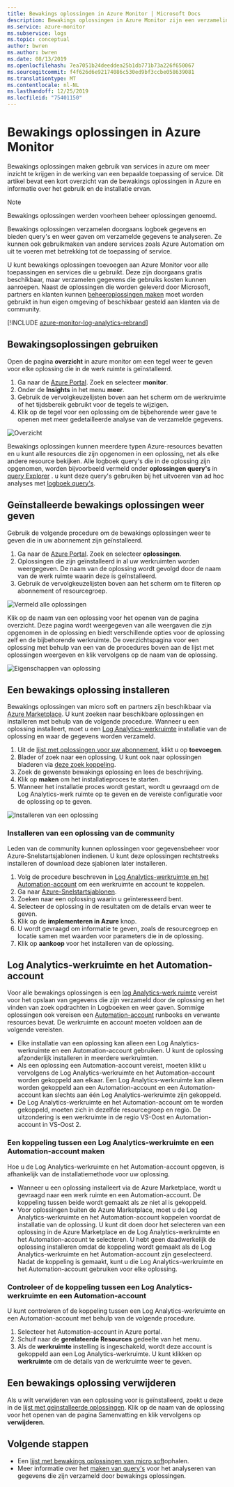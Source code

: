 ```yaml
---
title: Bewakings oplossingen in Azure Monitor | Microsoft Docs
description: Bewakings oplossingen in Azure Monitor zijn een verzameling regels voor logica, visualisatie en gegevens aanschaf die gegevens over een bepaald probleem gebied hebben gedraaid.  Dit artikel bevat informatie over het installeren en gebruiken van bewakings oplossingen.
ms.service: azure-monitor
ms.subservice: logs
ms.topic: conceptual
author: bwren
ms.author: bwren
ms.date: 08/13/2019
ms.openlocfilehash: 7ea7051b24deeddea25b1db771b73a226f650067
ms.sourcegitcommit: f4f626d6e92174086c530ed9bf3ccbe058639081
ms.translationtype: MT
ms.contentlocale: nl-NL
ms.lasthandoff: 12/25/2019
ms.locfileid: "75401150"
---
```

# <a name="monitoring-solutions-in-azure-monitor"></a>Bewakings oplossingen in Azure Monitor
Bewakings oplossingen maken gebruik van services in azure om meer inzicht te krijgen in de werking van een bepaalde toepassing of service. Dit artikel bevat een kort overzicht van de bewakings oplossingen in Azure en informatie over het gebruik en de installatie ervan.

> [!NOTE]
> Bewakings oplossingen werden voorheen beheer oplossingen genoemd.

Bewakings oplossingen verzamelen doorgaans logboek gegevens en bieden query's en weer gaven om verzamelde gegevens te analyseren. Ze kunnen ook gebruikmaken van andere services zoals Azure Automation om uit te voeren met betrekking tot de toepassing of service.

U kunt bewakings oplossingen toevoegen aan Azure Monitor voor alle toepassingen en services die u gebruikt. Deze zijn doorgaans gratis beschikbaar, maar verzamelen gegevens die gebruiks kosten kunnen aanroepen. Naast de oplossingen die worden geleverd door Microsoft, partners en klanten kunnen [beheeroplossingen maken](solutions-creating.md) moet worden gebruikt in hun eigen omgeving of beschikbaar gesteld aan klanten via de community.

[!INCLUDE [azure-monitor-log-analytics-rebrand](../../../includes/azure-monitor-log-analytics-rebrand.md)]

## <a name="use-monitoring-solutions"></a>Bewakingsoplossingen gebruiken
Open de pagina **overzicht** in azure monitor om een tegel weer te geven voor elke oplossing die in de werk ruimte is geïnstalleerd. 

1. Ga naar de [Azure Portal](https://ms.portal.azure.com). Zoek en selecteer **monitor**.
1. Onder de **Insights** in het menu **meer**.
1. Gebruik de vervolgkeuzelijsten boven aan het scherm om de werkruimte of het tijdsbereik gebruikt voor de tegels te wijzigen.
1. Klik op de tegel voor een oplossing om de bijbehorende weer gave te openen met meer gedetailleerde analyse van de verzamelde gegevens.

![Overzicht](media/solutions/overview.png)

Bewakings oplossingen kunnen meerdere typen Azure-resources bevatten en u kunt alle resources die zijn opgenomen in een oplossing, net als elke andere resource bekijken. Alle logboek query's die in de oplossing zijn opgenomen, worden bijvoorbeeld vermeld onder **oplossingen query's** in [query Explorer](../log-query/get-started-portal.md#load-queries) . u kunt deze query's gebruiken bij het uitvoeren van ad hoc analyses met [logboek query's](../log-query/log-query-overview.md).

## <a name="list-installed-monitoring-solutions"></a>Geïnstalleerde bewakings oplossingen weer geven 
Gebruik de volgende procedure om de bewakings oplossingen weer te geven die in uw abonnement zijn geïnstalleerd.

1. Ga naar de [Azure Portal](https://ms.portal.azure.com). Zoek en selecteer **oplossingen**.
1. Oplossingen die zijn geïnstalleerd in al uw werkruimten worden weergegeven. De naam van de oplossing wordt gevolgd door de naam van de werk ruimte waarin deze is geïnstalleerd.
1. Gebruik de vervolgkeuzelijsten boven aan het scherm om te filteren op abonnement of resourcegroep.


![Vermeld alle oplossingen](media/solutions/list-solutions-all.png)

Klik op de naam van een oplossing voor het openen van de pagina overzicht. Deze pagina wordt weergegeven van alle weergaven die zijn opgenomen in de oplossing en biedt verschillende opties voor de oplossing zelf en de bijbehorende werkruimte. De overzichtspagina voor een oplossing met behulp van een van de procedures boven aan de lijst met oplossingen weergeven en klik vervolgens op de naam van de oplossing.

![Eigenschappen van oplossing](media/solutions/solution-properties.png)



## <a name="install-a-monitoring-solution"></a>Een bewakings oplossing installeren
Bewakings oplossingen van micro soft en partners zijn beschikbaar via [Azure Marketplace](https://azuremarketplace.microsoft.com). U kunt zoeken naar beschikbare oplossingen en installeren met behulp van de volgende procedure. Wanneer u een oplossing installeert, moet u een [Log Analytics-werkruimte](../platform/manage-access.md) installatie van de oplossing en waar de gegevens worden verzameld.

1. Uit de [lijst met oplossingen voor uw abonnement](#list-installed-monitoring-solutions), klikt u op **toevoegen**.
1. Blader of zoek naar een oplossing. U kunt ook naar oplossingen bladeren via [deze zoek koppeling](https://azuremarketplace.microsoft.com/en-us/marketplace/apps/category/management-tools?page=1&subcategories=management-solutions).
1. Zoek de gewenste bewakings oplossing en lees de beschrijving.
1. Klik op **maken** om het installatieproces te starten.
1. Wanneer het installatie proces wordt gestart, wordt u gevraagd om de Log Analytics-werk ruimte op te geven en de vereiste configuratie voor de oplossing op te geven.

![Installeren van een oplossing](media/solutions/install-solution.png)

### <a name="install-a-solution-from-the-community"></a>Installeren van een oplossing van de community
Leden van de community kunnen oplossingen voor gegevensbeheer voor Azure-Snelstartsjablonen indienen. U kunt deze oplossingen rechtstreeks installeren of download deze sjablonen later installeren.

1. Volg de procedure beschreven in [Log Analytics-werkruimte en het Automation-account](#log-analytics-workspace-and-automation-account) om een werkruimte en account te koppelen.
2. Ga naar [Azure-Snelstartsjablonen](https://azure.microsoft.com/documentation/templates/). 
3. Zoeken naar een oplossing waarin u geïnteresseerd bent.
4. Selecteer de oplossing in de resultaten om de details ervan weer te geven.
5. Klik op de **implementeren in Azure** knop.
6. U wordt gevraagd om informatie te geven, zoals de resourcegroep en locatie samen met waarden voor parameters die in de oplossing.
7. Klik op **aankoop** voor het installeren van de oplossing.


## <a name="log-analytics-workspace-and-automation-account"></a>Log Analytics-werkruimte en het Automation-account
Voor alle bewakings oplossingen is een [log Analytics-werk ruimte](../platform/manage-access.md) vereist voor het opslaan van gegevens die zijn verzameld door de oplossing en het vinden van zoek opdrachten in Logboeken en weer gaven. Sommige oplossingen ook vereisen een [Automation-account](../../automation/automation-security-overview.md#automation-account-overview) runbooks en verwante resources bevat. De werkruimte en account moeten voldoen aan de volgende vereisten.

* Elke installatie van een oplossing kan alleen een Log Analytics-werkruimte en een Automation-account gebruiken. U kunt de oplossing afzonderlijk installeren in meerdere werkruimten.
* Als een oplossing een Automation-account vereist, moeten klikt u vervolgens de Log Analytics-werkruimte en het Automation-account worden gekoppeld aan elkaar. Een Log Analytics-werkruimte kan alleen worden gekoppeld aan een Automation-account en een Automation-account kan slechts aan één Log Analytics-werkruimte zijn gekoppeld.
* De Log Analytics-werkruimte en het Automation-account om te worden gekoppeld, moeten zich in dezelfde resourcegroep en regio. De uitzondering is een werkruimte in de regio VS-Oost en Automation-account in VS-Oost 2.

### <a name="create-a-link-between-a-log-analytics-workspace-and-automation-account"></a>Een koppeling tussen een Log Analytics-werkruimte en een Automation-account maken
Hoe u de Log Analytics-werkruimte en het Automation-account opgeven, is afhankelijk van de installatiemethode voor uw oplossing.

* Wanneer u een oplossing installeert via de Azure Marketplace, wordt u gevraagd naar een werk ruimte en een Automation-account. De koppeling tussen beide wordt gemaakt als ze niet al is gekoppeld.
* Voor oplossingen buiten de Azure Marketplace, moet u de Log Analytics-werkruimte en het Automation-account koppelen voordat de installatie van de oplossing. U kunt dit doen door het selecteren van een oplossing in de Azure Marketplace en de Log Analytics-werkruimte en het Automation-account te selecteren. U hebt geen daadwerkelijk de oplossing installeren omdat de koppeling wordt gemaakt als de Log Analytics-werkruimte en het Automation-account zijn geselecteerd. Nadat de koppeling is gemaakt, kunt u die Log Analytics-werkruimte en het Automation-account gebruiken voor elke oplossing.

### <a name="verify-the-link-between-a-log-analytics-workspace-and-automation-account"></a>Controleer of de koppeling tussen een Log Analytics-werkruimte en een Automation-account
U kunt controleren of de koppeling tussen een Log Analytics-werkruimte en een Automation-account met behulp van de volgende procedure.

1. Selecteer het Automation-account in Azure portal.
1. Schuif naar de **gerelateerde Resources** gedeelte van het menu.
1. Als de **werkruimte** instelling is ingeschakeld, wordt deze account is gekoppeld aan een Log Analytics-werkruimte. U kunt klikken op **werkruimte** om de details van de werkruimte weer te geven.

## <a name="remove-a-monitoring-solution"></a>Een bewakings oplossing verwijderen
Als u wilt verwijderen van een oplossing voor is geïnstalleerd, zoekt u deze in de [lijst met geïnstalleerde oplossingen](#list-installed-monitoring-solutions). Klik op de naam van de oplossing voor het openen van de pagina Samenvatting en klik vervolgens op **verwijderen**.


## <a name="next-steps"></a>Volgende stappen
* Een [lijst met bewakings oplossingen van micro soft](solutions-inventory.md)ophalen.
* Meer informatie over het [maken van query's](../log-query/log-query-overview.md) voor het analyseren van gegevens die zijn verzameld door bewakings oplossingen.

